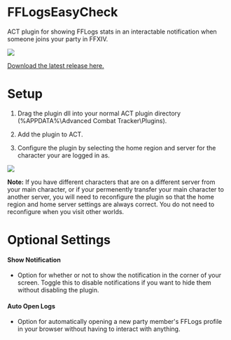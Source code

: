 # FFLogsEasyCheck
ACT plugin for showing FFLogs stats in an interactable notification when someone joins your party in FFXIV.

![](https://imgur.com/eW015DG.png)

[Download the latest release here.](https://github.com/RuinIv/FFLogsEasyCheck/releases/latest)

# Setup
1. Drag the plugin dll into your normal ACT plugin directory (%APPDATA%\Advanced Combat Tracker\Plugins).

2. Add the plugin to ACT.

3. Configure the plugin by selecting the home region and server for the character your are logged in as.

![](https://i.imgur.com/MMpR0Bx.png)

**Note:** If you have different characters that are on a different server from your main character, or if your permenently transfer your main character to another server, you will need to reconfigure the plugin so that the home region and home server settings are always correct. You do not need to reconfigure when you visit other worlds.

# Optional Settings
#### Show Notification
- Option for whether or not to show the notification in the corner of your screen. Toggle this to disable notifications if you want to hide them without disabling the plugin.

#### Auto Open Logs
- Option for automatically opening a new party member's FFLogs profile in your browser without having to interact with anything.
